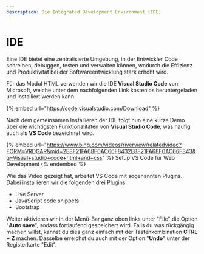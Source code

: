 ```yaml
---
description: Die Integrated Development Environment (IDE)
---
```


# IDE

Eine IDE bietet eine zentralisierte Umgebung, in der Entwickler Code schreiben, debuggen, testen und verwalten können, wodurch die Effizienz und Produktivität bei der Softwareentwicklung stark erhöht wird.

Für das Modul HTML verwenden wir die IDE **Visual Studio Code** von Microsoft, welche unter dem nachfolgenden Link kostenlos heruntergeladen und installiert werden kann.

{% embed url="https://code.visualstudio.com/Download" %}

Nach dem gemeinsamen Installieren der IDE folgt nun eine kurze Demo über die wichtigsten Funktionalitäten von **Visual Studio Code**, was häufig auch als **VS Code** bezeichnet wird.

{% embed url="https://www.bing.com/videos/riverview/relatedvideo?FORM=VRDGAR&mid=2E8F21FA68F0AC66F8432E8F21FA68F0AC66F843&q=Visual+studio+code+html+and+css" %}
Setup VS Code für Web Development
{% endembed %}

Wie das Video gezeigt hat, arbeitet VS Code mit sogenannten Plugins. Dabei installieren wir die folgenden drei Plugins.

* Live Server
* JavaScript code snippets
* Bootstrap

Weiter aktivieren wir in der Menü-Bar ganz oben links unter "File" die Option "**Auto save**", sodass fortlaufend gespeichert wird. Falls du was rückgängig machen willst, kannst du dies ganz einfach mit der Tastenkombination **CTRL + Z** machen. Dasselbe erreichst du auch mit der Option "**Undo**" unter der Registerkarte "Edit".

